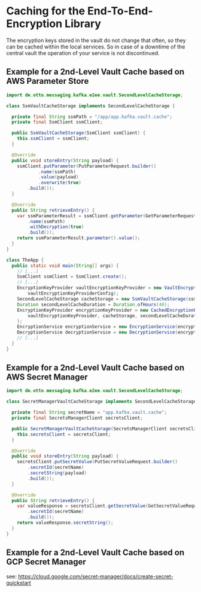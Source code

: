 # Caching for the End-To-End-Encryption Library

The encryption keys stored in the vault do not change that often, so they can be cached within the
local services.
So in case of a downtime of the central vault the operation of your service is not discontinued.


## Example for a 2nd-Level Vault Cache based on AWS Parameter Store

```java
import de.otto.messaging.kafka.e2ee.vault.SecondLevelCacheStorage;

class SsmVaultCacheStorage implements SecondLevelCacheStorage {

  private final String ssmPath = "/app/app.kafka.vault.cache";
  private final SsmClient ssmClient;

  public SsmVaultCacheStorage(SsmClient ssmClient) {
    this.ssmClient = ssmClient;
  }

  @Override
  public void storeEntry(String payload) {
    ssmClient.putParameter(PutParameterRequest.builder()
            .name(ssmPath)
            .value(payload)
            .overwrite(true)
        .build());
  }

  @Override
  public String retrieveEntry() {
    var ssmParameterResult = ssmClient.getParameter(GetParameterRequest.builder()
        .name(ssmPath)
        .withDecryption(true)
        .build());
    return ssmParameterResult.parameter().value();
  }
}
```

```java
class TheApp {
  public static void main(String[] args) {
    // [...]
    SsmClient ssmClient = SsmClient.create();
    // [...]
    EncryptionKeyProvider vaultEncryptionKeyProvider = new VaultEncryptionKeyProvider(
        vaultEncryptionKeyProviderConfig);
    SecondLevelCacheStorage cacheStorage = new SsmVaultCacheStorage(ssmClient);
    Duration secondLevelCacheDuration = Duration.ofHours(48);
    EncryptionKeyProvider encryptionKeyProvider = new CachedEncryptionKeyProvider(
        vaultEncryptionKeyProvider, cacheStorage, secondLevelCacheDuration
    );
    EncryptionService encryptionService = new EncryptionService(encryptionKeyProvider);
    DecryptionService decryptionService = new DecryptionService(encryptionKeyProvider);
    // [...]
  }
}
```


## Example for a 2nd-Level Vault Cache based on AWS Secret Manager

```java
import de.otto.messaging.kafka.e2ee.vault.SecondLevelCacheStorage;

class SecretManagerVaultCacheStorage implements SecondLevelCacheStorage {

  private final String secretName = "app.kafka.vault.cache";
  private final SecretsManagerClient secretsClient;

  public SecretManagerVaultCacheStorage(SecretsManagerClient secretsClient) {
    this.secretsClient = secretsClient;
  }

  @Override
  public void storeEntry(String payload) {
    secretsClient.putSecretValue(PutSecretValueRequest.builder()
        .secretId(secretName)
        .secretString(payload)
        .build());
  }

  @Override
  public String retrieveEntry() {
    var valueResponse = secretsClient.getSecretValue(GetSecretValueRequest.builder()
        .secretId(secretName)
        .build());
    return valueResponse.secretString();
  }
}
```


## Example for a 2nd-Level Vault Cache based on GCP Secret Manager

see: https://cloud.google.com/secret-manager/docs/create-secret-quickstart